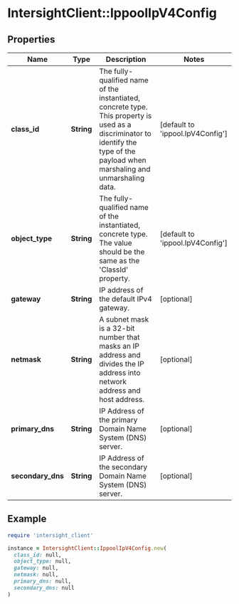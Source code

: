 # IntersightClient::IppoolIpV4Config

## Properties

| Name | Type | Description | Notes |
| ---- | ---- | ----------- | ----- |
| **class_id** | **String** | The fully-qualified name of the instantiated, concrete type. This property is used as a discriminator to identify the type of the payload when marshaling and unmarshaling data. | [default to &#39;ippool.IpV4Config&#39;] |
| **object_type** | **String** | The fully-qualified name of the instantiated, concrete type. The value should be the same as the &#39;ClassId&#39; property. | [default to &#39;ippool.IpV4Config&#39;] |
| **gateway** | **String** | IP address of the default IPv4 gateway. | [optional] |
| **netmask** | **String** | A subnet mask is a 32-bit number that masks an IP address and divides the IP address into network address and host address. | [optional] |
| **primary_dns** | **String** | IP Address of the primary Domain Name System (DNS) server. | [optional] |
| **secondary_dns** | **String** | IP Address of the secondary Domain Name System (DNS) server. | [optional] |

## Example

```ruby
require 'intersight_client'

instance = IntersightClient::IppoolIpV4Config.new(
  class_id: null,
  object_type: null,
  gateway: null,
  netmask: null,
  primary_dns: null,
  secondary_dns: null
)
```

